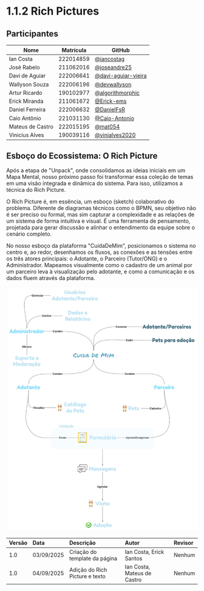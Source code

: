 # 1.1.2 Rich Pictures

## Participantes

| Nome | Matrícula | GitHub |
|------|-----------|--------|
| Ian Costa | 222014859 | [@iancostag](https://github.com/iancostag) |
| José Rabelo | 211062016 | [@joseandre25](https://github.com/joseandre25) |
| Davi de Aguiar | 222006641 | [@davi-aguiar-vieira](https://github.com/davi-aguiar-vieira) |
| Wallyson Souza | 222006196 | [@devwallyson](https://github.com/devwallyson) |
| Artur Ricardo | 190102977 | [@algorithmorphic](https://github.com/algorithmorphic) |
| Erick Miranda | 211061672 | [@Erick-ems](https://github.com/Erick-ems) |
| Daniel Ferreira | 222006632 | [@DanielFsR](https://github.com/DanielFsR) |
| Caio Antônio | 221031130 | [@Caio-Antonio](https://github.com/Caio-Antonio) |
| Mateus de Castro | 222015195 | [@mat054](https://github.com/mat054) |
| Vinicius Alves | 190039116 | [@vinialves2020](https://github.com/vinialves2020) |

## Esboço do Ecossistema: O Rich Picture

Após a etapa de "Unpack", onde consolidamos as ideias iniciais em um Mapa Mental, nosso próximo passo foi transformar essa coleção de temas em uma visão integrada e dinâmica do sistema. Para isso, utilizamos a técnica do Rich Picture.

O Rich Picture é, em essência, um esboço (sketch) colaborativo do problema. Diferente de diagramas técnicos como o BPMN, seu objetivo não é ser preciso ou formal, mas sim capturar a complexidade e as relações de um sistema de forma intuitiva e visual. É uma ferramenta de pensamento, projetada para gerar discussão e alinhar o entendimento da equipe sobre o cenário completo.

No nosso esboço da plataforma "CuidaDeMim", posicionamos o sistema no centro e, ao redor, desenhamos os fluxos, as conexões e as tensões entre os três atores principais: o Adotante, o Parceiro (Tutor/ONG) e o Administrador. Mapeamos visualmente como o cadastro de um animal por um parceiro leva à visualização pelo adotante, e como a comunicação e os dados fluem através da plataforma.

![Rich Picture](../assets/rich_picture.jpg) 

| Versão | Data | Descrição | Autor | Revisor |
| :--- | :--- | :--- | :--- | :--- |
| 1.0 | 03/09/2025 | Criação do template da página | Ian Costa, Erick Santos | Nenhum |
| 1.0 | 04/09/2025 | Adição do Rich Picture e texto | Ian Costa, Mateus de Castro | Nenhum |